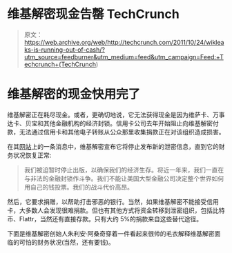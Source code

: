 # 维基解密现金告罄 TechCrunch

> 原文：<https://web.archive.org/web/http://techcrunch.com/2011/10/24/wikleaks-is-running-out-of-cash/?utm_source=feedburner&utm_medium=feed&utm_campaign=Feed:+Techcrunch+(TechCrunch>)

# 维基解密的现金快用完了

维基解密正在耗尽现金。或者，更确切地说，它无法获得现金是因为维萨卡、万事达卡、贝宝和其他金融机构的经济封锁。信用卡公司去年开始阻止向维基解密付款，无法通过信用卡和其他电子转账从公众那里收集捐款正在对该组织造成损害。

在其[网站](https://web.archive.org/web/20230203075307/http://www.wikileaks.org/)上的一条消息中，维基解密宣布它将停止发布新的泄密信息，直到它的财务状况恢复正常:

> 我们被迫暂时停止出版，以确保我们的经济生存。将近一年来，我们一直在与非法的金融封锁作斗争。我们不能让美国大型金融公司决定整个世界如何用自己的钱投票。我们的战斗代价高昂。

然后，它要求捐赠，以帮助打击邪恶的银行。当然，如果维基解密不能接受信用卡，大多数人会发现很难捐款。但也有其他方式将资金转移到泄密组织，包括比特币、Flattr，当然还有直接存款。只有大约 5%的捐款来自这些替代途径。

下面是维基解密创始人朱利安·阿桑奇穿着一件看起来很帅的毛衣解释维基解密面临的可怕的财务状况(当然，还有要钱)。